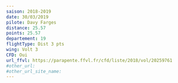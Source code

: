 ```yaml
---
saison: 2018-2019
date: 30/03/2019
pilote: Davy Farges
distance: 25.57
points: 25.57
departement: 19
flightType: Dist 3 pts
wing: Volt 3
CFD: Oui
url_ffvl: https://parapente.ffvl.fr/cfd/liste/2018/vol/20259761
#other_url:
#other_url_site_name:
---
```

